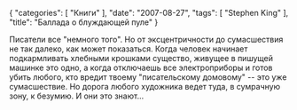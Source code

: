 {
   "categories": [
      "Книги"
   ],
   "date": "2007-08-27",
   "tags": [
      "Stephen King"
   ],
   "title": "Баллада о блуждающей пуле"
}

Писатели все "немного того". Но от эксцентричности до сумасшествия не так далеко, как может показаться. Когда человек начинает подкармливать хлебными крошками существо, живущее в пишущей машинке это одно, а когда отключаешь все электроприборы и готов убить любого, кто вредит твоему "писательскому домовому" -- это уже сумасшествие. Но дорога любого художника ведет туда, в сумрачную зону, к безумию. И они это знают...
